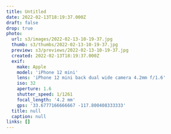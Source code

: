 ```yaml
---
title: Untitled
date: 2022-02-13T18:19:37.000Z
draft: false
drop: true
photo:
  url: s3/images/2022-02-13-10-19-37.jpg
  thumb: s3/thumbs/2022-02-13-10-19-37.jpg
  preview: s3/previews/2022-02-13-10-19-37.jpg
  created: 2022-02-13T18:19:37.000Z
  exif:
    make: Apple
    model: 'iPhone 12 mini'
    lens: 'iPhone 12 mini back dual wide camera 4.2mm f/1.6'
    iso: 32
    aperture: 1.6
    shutter_speed: 1/1261
    focal_length: '4.2 mm'
    gps: '33.6777166666667 -117.800408333333'
  title: null
  caption: null
links: []
---
```

